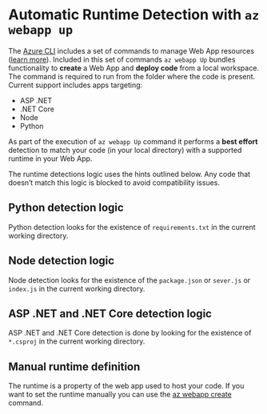 # Automatic Runtime Detection with `az webapp up`

The [Azure CLI](https://docs.microsoft.com/en-us/cli/azure/?view=azure-cli-latest) includes a set of commands to manage Web App resources ([learn more](https://docs.microsoft.com/cli/azure/webapp?view=azure-cli-latest)). Included in this set of commands `az webapp Up` bundles functionality to **create** a Web App and **deploy code** from a local workspace. The command is required to run from the folder where the code is present. Current support includes apps targeting:

- ASP .NET
- .NET Core
- Node
- Python

As part of the execution of `az webapp Up` command it performs a **best effort** detection to match your code (in your local directory) with a supported runtime in your Web App.

The runtime detections logic uses the hints outlined below. Any code that doesn’t match this logic is blocked to avoid compatibility issues.

## Python detection logic

Python detection looks for the existence of `requirements.txt` in the current working directory.

## Node detection logic

Node detection looks for the existence of the `package.json` or `sever.js` or `index.js` in the current working directory.

## ASP .NET and .NET Core detection logic

ASP .NET and .NET Core detection is done by looking for the existence of `*.csproj` in the current working directory.

## Manual runtime definition

The runtime is a property of the web app used to host your code. If you want to set the runtime manually you can use the [az webapp create](https://docs.microsoft.com/cli/azure/webapp?view=azure-cli-latest#az-webapp-create) command.
